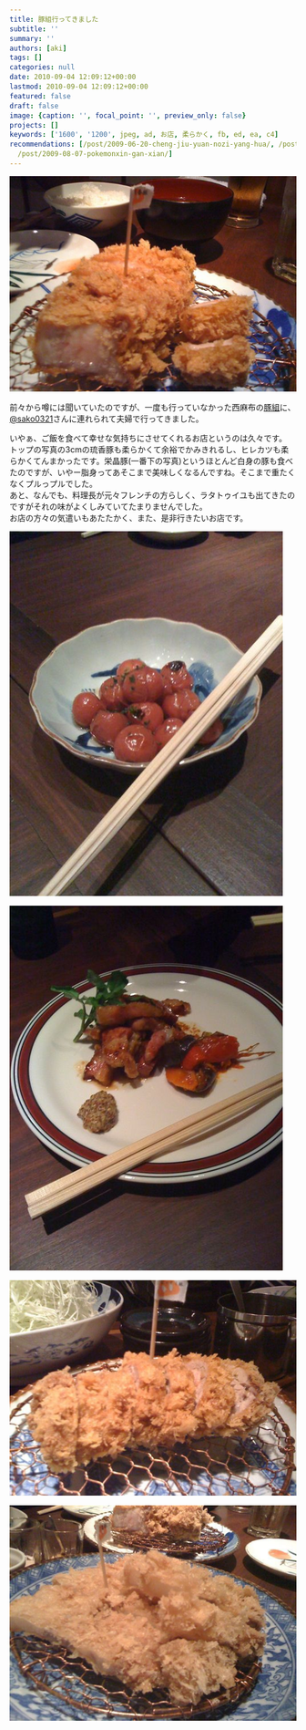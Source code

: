 ```yaml
---
title: 豚組行ってきました
subtitle: ''
summary: ''
authors: [aki]
tags: []
categories: null
date: 2010-09-04 12:09:12+00:00
lastmod: 2010-09-04 12:09:12+00:00
featured: false
draft: false
image: {caption: '', focal_point: '', preview_only: false}
projects: []
keywords: ['1600', '1200', jpeg, ad, お店, 柔らかく, fb, ed, ea, c4]
recommendations: [/post/2009-06-20-cheng-jiu-yuan-nozi-yang-hua/, /post/2009-08-12-rui-yan-si/,
  /post/2009-08-07-pokemonxin-gan-xian/]
---
```

[![](l_1600_1200_315061ad-b9f6-4b4a-adaa-cc3b852b3712.jpeg)](l_1600_1200_315061ad-b9f6-4b4a-adaa-cc3b852b3712.jpeg)

前々から噂には聞いていたのですが、一度も行っていなかった西麻布の[豚組](http://www.butagumi.com/nishiazabu/)に、[@sako0321](http://twitter.com/sako0321)さんに連れられて夫婦で行ってきました。

いやぁ、ご飯を食べて幸せな気持ちにさせてくれるお店というのは久々です。  
トップの写真の3cmの琉香豚も柔らかくて余裕でかみきれるし、ヒレカツも柔らかくてんまかったです。栄晶豚(一番下の写真)というほとんど白身の豚も食べたのですが、いやー脂身ってあそこまで美味しくなるんですね。そこまで重たくなくプルっプルでした。  
あと、なんでも、料理長が元々フレンチの方らしく、ラタトゥイユも出てきたのですがそれの味がよくしみていてたまりませんでした。  
お店の方々の気遣いもあたたかく、また、是非行きたいお店です。

[![](p_1600_1200_869f48fc-ecb5-4742-8242-be4ecfb15c39.jpeg)](p_1600_1200_869f48fc-ecb5-4742-8242-be4ecfb15c39.jpeg)

[![](p_1600_1200_ed9cd319-2250-4e80-bac1-dafb6a5d7d69.jpeg)](p_1600_1200_ed9cd319-2250-4e80-bac1-dafb6a5d7d69.jpeg)

[![](l_1600_1200_6de324ea-decc-4233-96ad-7c3c319612a1.jpeg)](l_1600_1200_6de324ea-decc-4233-96ad-7c3c319612a1.jpeg)

[![](l_1600_1200_dd23beb9-a7c4-4844-b50e-a685fb788721.jpeg)](l_1600_1200_dd23beb9-a7c4-4844-b50e-a685fb788721.jpeg)


